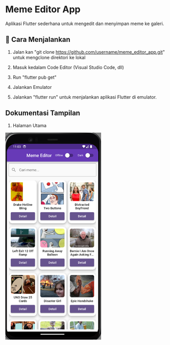 # Meme Editor App

Aplikasi Flutter sederhana untuk mengedit dan menyimpan meme ke galeri.

## 🚀 Cara Menjalankan

1. Jalan kan "git clone https://github.com/username/meme_editor_app.git" untuk mengclone direktori ke lokal

2. Masuk kedalam Code Editor (Visual Studio Code, dll)

3. Run "flutter pub get"

4. Jalankan Emulator

5. Jalankan "flutter run" untuk menjalankan aplikasi Flutter di emulator.

##  Dokumentasi Tampilan
1. Halaman Utama

<img src="images/mockup1.png" width="300"/>

